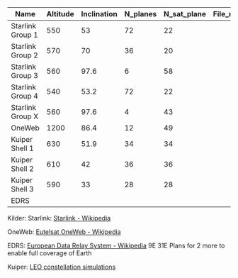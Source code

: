 
| Name             | Altitude | Inclination | N_planes | N_sat_plane | File_name |
| ---------------- | -------- | ----------- | -------- | ----------- | --------- |
| Starlink Group 1 | 550      | 53          | 72       | 22          |           |
| Starlink Group 2 | 570      | 70          | 36       | 20          |           |
| Starlink Group 3 | 560      | 97.6        | 6        | 58          |           |
| Starlink Group 4 | 540      | 53.2        | 72       | 22          |           |
| Starlink Group X | 560      | 97.6        | 4        | 43          |           |
| OneWeb           | 1200     | 86.4        | 12       | 49          |           |
| Kuiper Shell 1   | 630      | 51.9        | 34       | 34          |           |
| Kuiper Shell 2   | 610      | 42          | 36       | 36          |           |
| Kuiper Shell 3   | 590      | 33          | 28       | 28          |           |
| EDRS             |          |             |          |             |           |
Kilder: 
Starlink: 
[Starlink - Wikipedia](https://en.wikipedia.org/wiki/Starlink)

OneWeb: 
[Eutelsat OneWeb - Wikipedia](https://en.wikipedia.org/wiki/Eutelsat_OneWeb)

EDRS: 
[European Data Relay System - Wikipedia](https://en.wikipedia.org/wiki/European_Data_Relay_System)
9E
31E
Plans for 2 more to enable full coverage of Earth

Kuiper: 
[LEO constellation simulations](https://leosatsim.github.io/kuiper.html)

